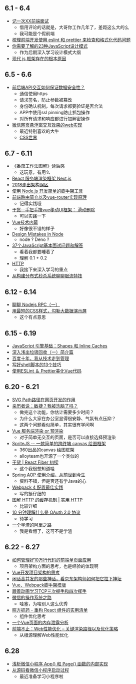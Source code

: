 ## 6.1 - 6.4
* [记一次XX前端面试](https://juejin.im/post/5b003f766fb9a07a9f01d159)
  * 借用评论的话就是，大哥你工作几年了，差距这么大的么
  * 我可能是个假前端
* [梳理前端开发使用 eslint 和 prettier 来检查和格式化代码问题](https://www.godblessyuan.com/2018/04/%E6%A2%B3%E7%90%86%E5%89%8D%E7%AB%AF%E5%BC%80%E5%8F%91%E4%BD%BF%E7%94%A8eslint%E5%92%8Cprettier%E6%9D%A5%E6%A3%80%E6%9F%A5%E5%92%8C%E6%A0%BC%E5%BC%8F%E5%8C%96%E4%BB%A3%E7%A0%81%E9%97%AE%E9%A2%98.html)
* [你需要了解的23种JavaScript设计模式](https://mp.weixin.qq.com/s/Ov62U8kktVv7Jz0Ukhekkg)
  * 作为后期深入学习设计模式大纲
* [现代 js 框架存在的根本原因](https://www.zcfy.cc/article/the-deepest-reason-why-modern-javascript-frameworks-exist)

## 6.5 - 6.6
* [前后端API交互如何保证数据安全性？](https://mp.weixin.qq.com/s/ChwFubuX0HcB0DgIEi5Tog)
  * 通信使用https
  * 请求签名，防止参数被篡改
  * 身份确认机制，每次请求都要验证是否合法
  * APP中使用ssl pinning防止抓包操作
  * 对所有请求和响应都进行加解密操作
* [微信网页悬浮窗交互效果的web实现](http://www.zhangxinxu.com/wordpress/2018/06/wechat-web-page-float-window-interaction/)
  * 最近特别喜欢的大牛
  * [CSS世界](http://www.cssworld.cn/)

## 6.7 - 6.11
* [《番茄工作法图解》读后感](https://mp.weixin.qq.com/s/2Aa6yOgtrgM-5swywsuVTg)
  * 这玩意，有用么
* [React 服务端渲染框架 Next.js](http://jartto.wang/2018/05/27/nextjs-1)
* [2018走出架构误区](http://www.cnblogs.com/13yan/p/9142568.html)
* [使用 Node.js 开发简单的脚手架工具](https://github.com/lin-xin/blog/issues/27)
* [前端路由简介以及vue-router实现原理](https://zhuanlan.zhihu.com/p/37730038)
  * 记得实践哦
* [干货--手把手撸vue移动UI框架： 滑动删除](http://www.divpc.cn/post/detail/91)
  * 可以实践一下
* [Vue技术内幕](http://hcysun.me/vue-design/art/)
  * 好像很不错的样子
* [Design Mistakes in Node](https://zhuanlan.zhihu.com/p/37637923)
  * node ? Deno ?
* [37个JavaScript基本面试问题和解答](https://www.zcfy.cc/article/37-essential-javascript-interview-questions-and-answers)
  * 看着我都要睡着了
  * 理解 0.1 + 0.2
* [HTTP](https://mp.weixin.qq.com/s/vRQ2zuKxyLaBxcm9lolL7w)
  * 我接下来深入学习的重点
* [从构建分布式秒杀系统聊聊限流特技](https://blog.52itstyle.com/archives/2982/)

## 6.12 - 6.14
* [聊聊 Nodejs RPC（一）](https://yuque.com/egg/nodejs/dklip5)
* [用最短的CSS样式，勾勒大数据演示屏](https://github.com/imaoda/js-front-end-practice/blob/master/%E7%94%A8%E6%9C%80%E7%9F%AD%E7%9A%84CSS%E6%A0%B7%E5%BC%8F%EF%BC%8C%E5%8B%BE%E5%8B%92%E5%A4%A7%E6%95%B0%E6%8D%AE%E6%BC%94%E7%A4%BA%E5%B1%8F.md)
  * 这个有点意思

## 6.15 - 6.19
* [JavaScript 引擎基础：Shapes 和 Inline Caches](https://zhuanlan.zhihu.com/p/38202123)
* [深入浅出垃圾回收（一）简介篇](https://liujiacai.net/blog/2018/06/15/garbage-collection-intro)
* [百度十年，我从技术走到管理](https://mp.weixin.qq.com/s/x_DHzujXB90NevrsHPf45A)
* [写好shell脚本的13个技巧](https://mp.weixin.qq.com/s/f3xDHZ7dCQr7sHJ9KDvuyQ)
* [使用ESLint ＆ Prettier美化Vue代码](https://nice.lovejade.cn/zh/article/beautify-vue-by-eslint-and-prettier.html)

## 6.20 - 6.21
* [SVG Path路径在网页开发的作用](https://www.yinchengli.com/2018/06/17/svg-path/)
* [亲历者说：敏捷？我被洗脑了吗？](https://insights.thoughtworks.cn/brainwashed-by-agile%EF%BC%9F/)
  * 做完这个功能，你估计需要多少时间？
  * 为什么大家在办公室显得很安静、气氛有点压抑？
  * 这两个问题看似简单，其实很有学问啊
* [Vue 服务端渲染 or 预渲染](https://neveryu.github.io/2018/06/18/vue-prerender/)
  * 对于简单无交互的页面，是否可以直接选择预渲染
* [SpriteJS -- 一款简单的跨终端 canvas 绘图框架](https://zhuanlan.zhihu.com/p/38262981)
  * 360出品的canvas 绘图框架
  * alloyteam也开源了一个类似的
* [干货 | React Fiber 初探](https://mp.weixin.qq.com/s/uDIknJ-WeUJnPR8S-HnTww)
  * 这个我很想知道哇
* [Spring AOP 使用介绍，从前世到今生](https://www.javadoop.com/post/spring-aop-intro)
  * 资料不错，但是否还有学Java的心
* [Webpack 4 配置最佳实践](http://zxc0328.github.io/2018/06/19/webpack-4-config-best-practices/)
  * 写的挺仔细的
* [图解 HTTP 的缓存机制 | 实用 HTTP](https://mp.weixin.qq.com/s/nh8mLtCne04UIsfj42SJew)
  * 比较详细
* [10 分钟理解什么是 OAuth 2.0 协议](https://deepzz.com/post/what-is-oauth2-protocol.html)
  * 待学习
* [一个学渣的阿里之路](https://crossoverjie.top/2018/06/21/personal/Interview-experience/)
  * 我是看懵了，这可不是学渣

## 6.22 - 6.27
* [如何管理好10万行代码的前端单页面应用](https://juejin.im/post/59cb0d0b5188257e876a2d27)
  * 项目架构方面的思考，也是经验的体现啊
* [Vue开发项目架构的思考](https://github.com/PerseveranceZ/vue-develop-template/blob/master/docs/tutorial.md)
* [闲话高并发的那些神话，看京东架构师如何把它拉下神坛](https://mp.weixin.qq.com/s/FLpdT9wZFT0sJBmNTCIObw)
* [Vue、Webpack脚手架模版](https://nice.lovejade.cn/zh/article/vue-webpack-boilerplate-template.html)
* [跟着动画学习TCP三次握手和四次挥手](https://mp.weixin.qq.com/s/pSrKbVryn71kDVIXUtpXMA)
* [微信的操作系统之路](https://mp.weixin.qq.com/s/rIjF8RRtZFZf8tqRas6FyA)
  * 哇塞，为啥别人这么优秀
* [照方抓药 - 重构 React 组件的实用清单](https://mp.weixin.qq.com/s/FZhkBJrF62RiIVtuJcgOFg)
  * 组件优化思考
* [一个Vue页面的内存泄露分析](https://www.yinchengli.com/2018/06/25/vue-memory-leak/)
* [前端不止：Web性能优化 – 关键渲染路径以及优化策略](https://insights.thoughtworks.cn/critical-rendering-path-and-optimization-strategy/)
  * 从根源理解Web性能优化

## 6.28
* [浅析微信小程序 App() 和 Page() 函数的内部实现](https://kangzubin.com/wxapp-App-Page-function/)
* [从源码看微信小程序启动过程](https://mp.weixin.qq.com/s/BhENxsKkl7j6PhudP6orCw)
  * 最近准备学习小程序啦